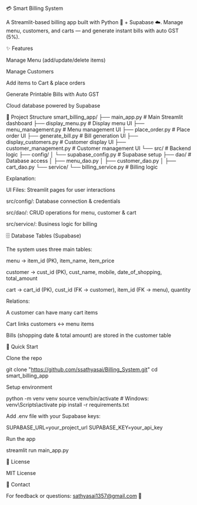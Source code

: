 💳 Smart Billing System

A Streamlit-based billing app built with Python 🐍 + Supabase ☁️.
Manage menu, customers, and carts — and generate instant bills with auto GST (5%).

✨ Features

Manage Menu (add/update/delete items)

Manage Customers

Add items to Cart & place orders

Generate Printable Bills with Auto GST

Cloud database powered by Supabase

📂 Project Structure
smart_billing_app/
├── main_app.py                    # Main Streamlit dashboard
├── display_menu.py                # Display menu UI
├── menu_management.py             # Menu management UI
├── place_order.py                 # Place order UI
├── generate_bill.py               # Bill generation UI
├── display_customers.py           # Customer display UI
├── customer_management.py         # Customer management UI
└── src/                           # Backend logic
    ├── config/
    │   └── supabase_config.py     # Supabase setup
    ├── dao/                       # Database access
    │   ├── menu_dao.py
    │   ├── customer_dao.py
    │   ├── cart_dao.py
    └── service/
        └── billing_service.py     # Billing logic


Explanation:

UI Files: Streamlit pages for user interactions

src/config/: Database connection & credentials

src/dao/: CRUD operations for menu, customer & cart

src/service/: Business logic for billing

🗄️ Database Tables (Supabase)

The system uses three main tables:

menu → item_id (PK), item_name, item_price

customer → cust_id (PK), cust_name, mobile, date_of_shopping, total_amount

cart → cart_id (PK), cust_id (FK → customer), item_id (FK → menu), quantity

Relations:

A customer can have many cart items

Cart links customers ↔ menu items

Bills (shopping date & total amount) are stored in the customer table

🚀 Quick Start

Clone the repo

git clone "https://github.com/ssathyasai/Billing_System.git"
cd smart_billing_app


Setup environment

python -m venv venv
source venv/bin/activate   # Windows: venv\Scripts\activate
pip install -r requirements.txt


Add .env file with your Supabase keys:

SUPABASE_URL=your_project_url
SUPABASE_KEY=your_api_key


Run the app

streamlit run main_app.py

📜 License

MIT License

📧 Contact

For feedback or questions: sathyasai1357@gmail.com 🚀